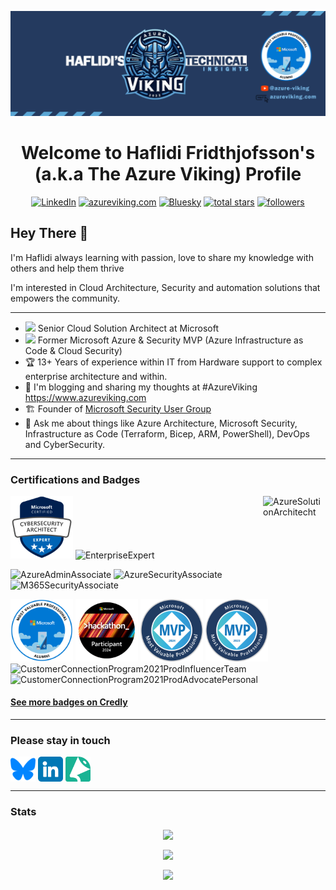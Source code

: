 <p align="center">
  <img alt="banner" src="img/banner.png" width="850">
</p>

<h1 align=center>
  Welcome to Haflidi Fridthjofsson's (a.k.a The Azure Viking) Profile 
</h1>

<p align="center">
  <a href="https://www.linkedin.com/in/haflidif">
    <img alt="LinkedIn" title="LinkedIn" src="https://img.shields.io/badge/-Haflidi%20Fridthjofsson-blue?style=for-the-badge&logo=Linkedin&logoColor=white/"></a>
  <a href="https://azureviking.com">
    <img alt="azureviking.com" title="AzureViking.com Blog" src="https://img.shields.io/badge/-AZUREVIKING.COM%20BLOG-0A0A0A?style=for-the-badge&logo=wordpress&logoColor=white"></a>
  <a href="https://bsky.app/profile/haflidi.azureviking.com">
    <img alt="Bluesky" title="Bluesky" src="https://img.shields.io/twitter/follow/haflidif?color=lightblue&label=%40haflidi.azureviking.com&logo=bluesky&logoColor=white&style=for-the-badge"></a>
  <a href="https://github.com/pwd9000-ML?tab=repositories&sort=stargazers">
    <img alt="total stars" title="Total stars on GitHub" src="https://img.shields.io/github/stars/haflidif?logo=github&logoColor=white&style=for-the-badge"/></a>
  <a href="https://github.com/Pwd9000-ML?tab=followers">
    <img alt="followers" title="Follow me on Github" src="https://img.shields.io/github/followers/haflidif?style=for-the-badge&logo=github&logoColor=white"/></a>
</p>

## Hey There 👋

I'm Haflidi always learning with passion, love to share my knowledge with others and help them thrive

I'm interested in Cloud Architecture, Security and automation solutions that empowers the community.

---
- <img src="https://purepng.com/public/uploads/large/purepng.com-microsoft-logo-iconlogobrand-logoiconslogos-251519939091wmudn.png" width="23"> Senior Cloud Solution Architect at Microsoft
- <img src="https://user-images.githubusercontent.com/26624010/234815409-2ad53862-84a8-411e-96aa-2082bfc264a6.png" width="23"> Former Microsoft Azure & Security MVP (Azure Infrastructure as Code & Cloud Security)
- 🏆 13+ Years of experience within IT from Hardware support to complex enterprise architecture and within.
- 📝 I'm blogging and sharing my thoughts at #AzureViking https://www.azureviking.com
- 🏗️ Founder of [Microsoft Security User Group](https://www.meetup.com/Microsoft-Security-User-Group)
- 💬 Ask me about things like Azure Architecture, Microsoft Security, Infrastructure as Code (Terraform, Bicep, ARM, PowerShell), DevOps and CyberSecurity.

---
### Certifications and Badges
<p align="left">
 <a>
   <img alt="CyberSecurityExpert" src="img/ms_cybersecurity_architect.png" width="100">
   <img alt="AzureSolutionArchitecht" style="float:right" src="https://user-images.githubusercontent.com/26624010/180080184-13ede935-05dd-400a-87f7-cedbbd6c6796.png" width="100">
   <img alt="EnterpriseExpert" src="https://user-images.githubusercontent.com/26624010/137772479-cca8ef49-0e92-4992-94c0-8687344c9870.png" width="100">
 </a>
</p>
<p align="left">
 <a>
   <img alt="AzureAdminAssociate" src="https://user-images.githubusercontent.com/26624010/137772728-885894a4-74e9-475c-bc2c-bc00f413c950.png" width="100">
   <img alt="AzureSecurityAssociate" src="https://user-images.githubusercontent.com/26624010/137772921-233e49a5-121a-4f3b-9a77-af11c49452a6.png" width="100">
   <img alt="M365SecurityAssociate" src="https://user-images.githubusercontent.com/26624010/137772515-539b83cb-bdec-4634-b932-574d3b1c2a72.png" width="100"> 
 </a>
</p>


<p align="left">
 <a>
   <img alt="MVPAlumni" src="img/mvp_alumni_badge.png" width="100">
   <img alt="GlobalHackathon2024Participant" src="img/microsoft-global-hackathon-2024.png" width="100">
   <img alt="MVP2024-25" src="img/2024-microsoft-most-valuable-professional-mvp.png" width="100">
   <img alt="MVP2023" src="img/2023-microsoft-most-valuable-professional-mvp.png" width="100">
   <img alt="CustomerConnectionProgram2021ProdInfluencerTeam"src="https://user-images.githubusercontent.com/26624010/137772118-f4f9b4b9-2230-4a2b-b101-43c6d4b744d4.png" width="100"> 
   <img alt="CustomerConnectionProgram2021ProdAdvocatePersonal" src="https://user-images.githubusercontent.com/26624010/137771922-487be7ae-a29b-4b48-a770-2a744f047f0a.png" width="100"> 
 </a>
</p>

#### [See more badges on Credly](https://www.credly.com/users/haflidif)
---
### Please stay in touch

<a href="https://bsky.app/profile/haflidi.azureviking.com" target="blank">
 <img align="center" src="img/bluesky-color.svg" alt="haflidif" height="40" width="40" /></a>
<a href="https://www.linkedin.com/in/haflidif" target="blank"><img align="center" src="img/linkedin.png" alt="haflidif" height="40" width="40" /></a>
<a href="https://sessionize.com/haflidif" target="blank"><img align="center" src="img/sessionize-avatar.png" alt="haflidif" height="40" width="40" /></a>

---
### Stats
<p align="center">
  <a href="https://github.com/haflidif?tab=repositories">
    <img
      align="center"
      height="165"
      src="https://github-readme-stats.vercel.app/api?username=haflidif&count_private=true&show_icons=true&custom_title=Github%20Status&theme=dark"
    />
  </a>
</p>
<p align="center">
  <a href="https://github.com/haflidif?tab=repositories">
    <img
      align="center"
      height="165"
      src="https://github-readme-streak-stats.herokuapp.com/?user=haflidif&count_private=true&show_icons=true&custom_title=Github%20Status&theme=dark"
    />
  </a>
</p>
<p align="center">
  <a href="https://github.com/haflidif?tab=repositories">
    <img
      align="center"
      width="423"
      src="https://github-readme-stats.vercel.app/api/top-langs?username=haflidif&theme=dark&show_icons=true&locale=en&layout=compact"         
    />
  </a>
</p>
